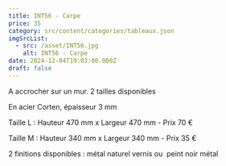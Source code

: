 ```yaml
---
title: INT56 - Carpe
price: 35
category: src/content/categories/tableaux.json
imgSrcList:
  - src: /asset/INT56.jpg
    alt: INT56 - Carpe
date: 2024-12-04T19:03:00.000Z
draft: false
---
```


A accrocher sur un mur. 2 tailles disponibles

En acier Corten, épaisseur 3 mm

Taille L : Hauteur 470 mm x Largeur 470 mm - Prix 70 €

Taille M : Hauteur 340 mm x Largeur 340 mm - Prix 35 €

2 finitions disponibles : métal naturel vernis ou  peint noir métal
